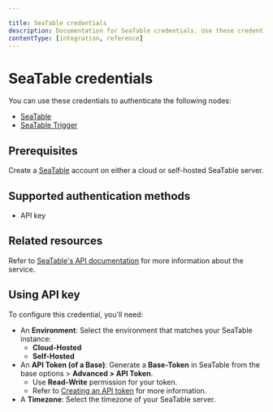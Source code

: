 ```yaml
---

title: SeaTable credentials
description: Documentation for SeaTable credentials. Use these credentials to authenticate SeaTable in n8n, a workflow automation platform.
contentType: [integration, reference]
---
```


# SeaTable credentials

You can use these credentials to authenticate the following nodes:

- [SeaTable](/integrations/builtin/app-nodes/n8n-nodes-base.seatable.md)
- [SeaTable Trigger](/integrations/builtin/trigger-nodes/n8n-nodes-base.seatabletrigger.md)

## Prerequisites

Create a [SeaTable](https://seatable.io/en/) account on either a cloud or self-hosted SeaTable server.

## Supported authentication methods

- API key

## Related resources

Refer to [SeaTable's API documentation](https://api.seatable.io) for more information about the service.

## Using API key

To configure this credential, you'll need:

- An **Environment**: Select the environment that matches your SeaTable instance:
    - **Cloud-Hosted**
    - **Self-Hosted**
- An **API Token (of a Base)**: Generate a **Base-Token** in SeaTable from the base options > **Advanced > API Token**.
    - Use **Read-Write** permission for your token.
    - Refer to [Creating an API token](https://seatable.io/en/docs/seatable-api/erzeugen-eines-api-tokens/) for more information.
- A **Timezone**: Select the timezone of your SeaTable server.


